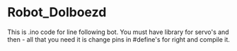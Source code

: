 # Robot_Dolboezd
This is .ino code for line following bot. 
You must have library for servo's and then - 
all that you need it is change pins in #define's for right and compile it.

